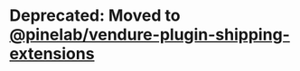 # Deprecated: Moved to [@pinelab/vendure-plugin-shipping-extensions](https://www.npmjs.com/package/@pinelab/vendure-plugin-shipping-extensions)
